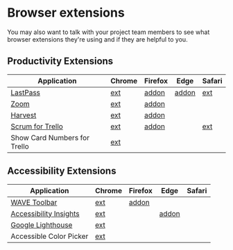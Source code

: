 # Browser extensions

You may also want to talk with your project team members to see what browser extensions they're using and if they are helpful to you.

## Productivity Extensions

| Application | Chrome | Firefox | Edge     | Safari |
| -------------- | --------- | --------- | --------- | ------- |
| [LastPass](https://lastpass.com/misc_download2.php) | [ext](https://chrome.google.com/webstore/detail/lastpass-free-password-ma/hdokiejnpimakedhajhdlcegeplioahd) | [addon](https://addons.mozilla.org/en-US/firefox/addon/lastpass-password-manager/) | [addon](https://microsoftedge.microsoft.com/addons/detail/bbcinlkgjjkejfdpemiealijmmooekmp) | [ext](https://lastpass.com/safariAppExtension.php?source=download) |
| [Zoom](https://zoomgov.com/download) | [ext](https://chrome.google.com/webstore/detail/zoom-scheduler/kgjfgplpablkjnlkjmjdecgdpfankdle) | [addon](https://addons.mozilla.org/en-US/firefox/addon/zoom-new-scheduler/) |  |  |
| [Harvest](https://www.getharvest.com/integrations) | [ext](https://chrome.google.com/webstore/detail/harvest-time-tracker/fbpiglieekigmkeebmeohkelfpjjlaia) | [addon](https://addons.mozilla.org/en-US/firefox/addon/harves-387449-2/) |  |  |
| [Scrum for Trello](http://scrumfortrello.com/) | [ext](https://chrome.google.com/webstore/detail/scrum-for-trello/jdbcdblgjdpmfninkoogcfpnkjmndgje) | [addon](https://addons.mozilla.org/en-US/firefox/addon/scrum-for-trello/) |  | [ext](http://scrumfortrello.com/Scrum_for_Trello.safariextz) |
| Show Card Numbers for Trello | [ext](https://chrome.google.com/webstore/detail/show-card-numbers-for-tre/pjhjdehkaggmpebggjonlhleidlodepi?hl=en) |  |  |  |


## Accessibility Extensions

| Application | Chrome | Firefox | Edge     | Safari |
| -------------- | --------- | --------- | --------- | ------- |
| [WAVE Toolbar](https://wave.webaim.org/) | [ext](https://chrome.google.com/webstore/detail/wave-evaluation-tool/jbbplnpkjmmeebjpijfedlgcdilocofh) | [addon](https://addons.mozilla.org/en-US/firefox/addon/wave-accessibility-tool/) |  |  |
| [Accessibility Insights](https://accessibilityinsights.io/) | [ext](https://chrome.google.com/webstore/detail/accessibility-insights-fo/pbjjkligggfmakdaogkfomddhfmpjeni) |  | [addon](https://microsoftedge.microsoft.com/addons/detail/ghbhpcookfemncgoinjblecnilppimih) |  |
| [Google Lighthouse](https://developers.google.com/web/tools/lighthouse/) | [ext](https://chrome.google.com/webstore/detail/lighthouse/blipmdconlkpinefehnmjammfjpmpbjk) |  |  |  |
| Accessible Color Picker | [ext](https://chrome.google.com/webstore/detail/accessible-color-picker/bgfhbflmeekopanooidljpnmnljdihld) |  |  |  |

